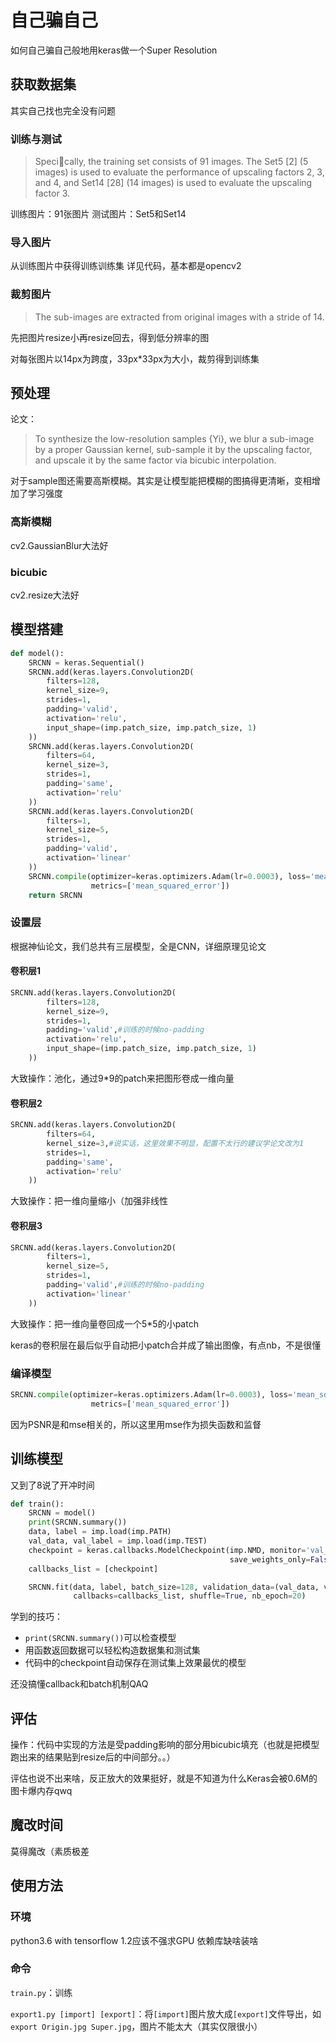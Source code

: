# 自己骗自己

如何自己骗自己般地用keras做一个Super Resolution

## 获取数据集

其实自己找也完全没有问题

### 训练与测试

>Specically, the training set consists of 91 images. The Set5 [2] (5 images) is used to evaluate the performance of upscaling factors 2, 3, and 4, and Set14 [28] (14 images) is used to evaluate the upscaling factor 3.

训练图片：91张图片
测试图片：Set5和Set14

### 导入图片

从训练图片中获得训练训练集
详见代码，基本都是opencv2

### 裁剪图片

>The sub-images are extracted from original images with a stride of 14.

先把图片resize小再resize回去，得到低分辨率的图

对每张图片以14px为跨度，33px*33px为大小，裁剪得到训练集

## 预处理

论文：

> To synthesize the low-resolution samples {Yi}, we blur a sub-image by a proper Gaussian kernel, sub-sample it by the upscaling factor, and upscale it by the same factor via bicubic interpolation.

对于sample图还需要高斯模糊。其实是让模型能把模糊的图搞得更清晰，变相增加了学习强度

### 高斯模糊

cv2.GaussianBlur大法好

### bicubic

cv2.resize大法好

## 模型搭建

```py
def model():
    SRCNN = keras.Sequential()
    SRCNN.add(keras.layers.Convolution2D(
        filters=128,
        kernel_size=9,
        strides=1,
        padding='valid',
        activation='relu',
        input_shape=(imp.patch_size, imp.patch_size, 1)
    ))
    SRCNN.add(keras.layers.Convolution2D(
        filters=64,
        kernel_size=3,
        strides=1,
        padding='same',
        activation='relu'
    ))
    SRCNN.add(keras.layers.Convolution2D(
        filters=1,
        kernel_size=5,
        strides=1,
        padding='valid',
        activation='linear'
    ))
    SRCNN.compile(optimizer=keras.optimizers.Adam(lr=0.0003), loss='mean_squared_error',
                  metrics=['mean_squared_error'])
    return SRCNN
```

### 设置层

根据神仙论文，我们总共有三层模型，全是CNN，详细原理见论文

#### 卷积层1

```py
SRCNN.add(keras.layers.Convolution2D(
        filters=128,
        kernel_size=9,
        strides=1,
        padding='valid',#训练的时候no-padding
        activation='relu',
        input_shape=(imp.patch_size, imp.patch_size, 1)
    ))
```

大致操作：池化，通过9*9的patch来把图形卷成一维向量

#### 卷积层2

```py
SRCNN.add(keras.layers.Convolution2D(
        filters=64,
        kernel_size=3,#说实话，这里效果不明显，配置不太行的建议学论文改为1
        strides=1,
        padding='same',
        activation='relu'
    ))
```

大致操作：把一维向量缩小（加强非线性

#### 卷积层3

```py
SRCNN.add(keras.layers.Convolution2D(
        filters=1,
        kernel_size=5,
        strides=1,
        padding='valid',#训练的时候no-padding
        activation='linear'
    ))
```

大致操作：把一维向量卷回成一个5*5的小patch

keras的卷积层在最后似乎自动把小patch合并成了输出图像，有点nb，不是很懂

### 编译模型

```py
SRCNN.compile(optimizer=keras.optimizers.Adam(lr=0.0003), loss='mean_squared_error',
                  metrics=['mean_squared_error'])
```
因为PSNR是和mse相关的，所以这里用mse作为损失函数和监督

## 训练模型

又到了8说了开冲时间

```py
def train():
    SRCNN = model()
    print(SRCNN.summary())
    data, label = imp.load(imp.PATH)
    val_data, val_label = imp.load(imp.TEST)
    checkpoint = keras.callbacks.ModelCheckpoint(imp.NMD, monitor='val_loss', verbose=1, save_best_only=True,
                                                 save_weights_only=False, mode='min')
    callbacks_list = [checkpoint]

    SRCNN.fit(data, label, batch_size=128, validation_data=(val_data, val_label),
              callbacks=callbacks_list, shuffle=True, nb_epoch=20)
```

学到的技巧：
- `print(SRCNN.summary())`可以检查模型
- 用函数返回数据可以轻松构造数据集和测试集
- 代码中的checkpoint自动保存在测试集上效果最优的模型

还没搞懂callback和batch机制QAQ

## 评估

操作：代码中实现的方法是受padding影响的部分用bicubic填充（也就是把模型跑出来的结果贴到resize后的中间部分。。）

评估也说不出来啥，反正放大的效果挺好，就是不知道为什么Keras会被0.6M的图卡爆内存qwq

## 魔改时间

莫得魔改（素质极差

## 使用方法

### 环境

python3.6 with tensorflow 1.2应该不强求GPU
依赖库缺啥装啥

### 命令

`train.py`：训练

`export1.py [import] [export]`：将`[import]`图片放大成`[export]`文件导出，如`export Origin.jpg Super.jpg`，图片不能太大（其实仅限很小）

